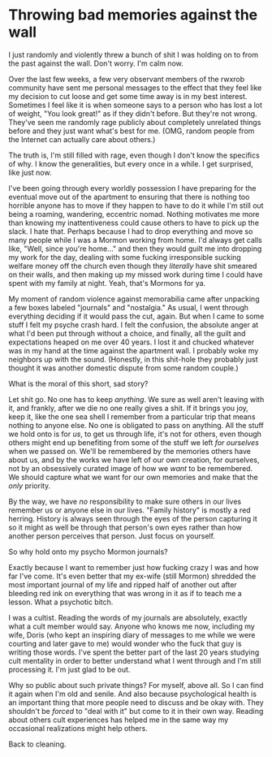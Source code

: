 # Throwing bad memories against the wall

I just randomly and violently threw a bunch of shit I was holding on to from the past against the wall. Don't worry. I'm calm now.

Over the last few weeks, a few very observant members of the rwxrob community have sent me personal messages to the effect that they feel like my decision to cut loose and get some time away is in my best interest. Sometimes I feel like it is when someone says to a person who has lost a lot of weight, "You look great!" as if they didn't before. But they're not wrong. They've seen me randomly rage publicly about completely unrelated things before and they just want what's best for me. (OMG, random people from the Internet can actually care about others.)

The truth is, I'm still filled with rage, even though I don't know the specifics of why. I know the generalities, but every once in a while. I get surprised, like just now.

I've been going through every worldly possession I have preparing for the eventual move out of the apartment to ensuring that there is nothing too horrible anyone has to move if they happen to have to do it while I'm still out being a roaming, wandering, eccentric nomad. Nothing motivates me more than knowing my inattentiveness could cause others to have to pick up the slack. I hate that. Perhaps because I had to drop everything and move so many people while I was a Mormon working from home. I'd always get calls like, "Well, since you're home..." and then they would guilt me into dropping my work for the day, dealing with some fucking irresponsible sucking welfare money off the church even though they *literally* have shit smeared on their walls, and then making up my missed work during time I could have spent with my family at night. Yeah, that's Mormons for ya.

My moment of random violence against memorabilia came after unpacking a few boxes labeled "journals" and "nostalgia." As usual, I went through everything deciding if it would pass the cut, again. But when I came to some stuff I felt my psyche crash hard. I felt the confusion, the absolute anger at what I'd been put through without a choice, and finally, all the guilt and expectations heaped on me over 40 years. I lost it and chucked whatever was in my hand at the time against the apartment wall. I probably woke my neighbors up with the sound. (Honestly, in this shit-hole they probably just thought it was another domestic dispute from some random couple.)

What is the moral of this short, sad story?

Let shit go. No one has to keep *anything*. We sure as well aren't leaving with it, and frankly, after we die no one really gives a shit. If it brings you joy, keep it, like the one sea shell I remember from a particular trip that means nothing to anyone else. No one is obligated to pass on anything. All the stuff we hold onto is for *us*, to get us through life, it's not for others, even though others might end up benefiting from some of the stuff we left *for ourselves* when we passed on. We'll be remembered by the memories others have about us, and by the works we have left of our own creation, for ourselves, not by an obsessively curated image of how we *want* to be remembered. We should capture what we want for our own memories and make that the *only* priority.

By the way, we have *no* responsibility to make sure others in our lives remember us or anyone else in our lives. "Family history" is mostly a red herring. History is always seen through the eyes of the person capturing it so it might as well be through that person's own eyes rather than how another person perceives that person. Just focus on yourself.

So why hold onto my psycho Mormon journals?

Exactly because I want to remember just how fucking crazy I was and how far I've come. It's even better that my ex-wife (still Mormon) shredded the most important journal of my life and ripped half of another out after bleeding red ink on everything that was wrong in it as if to teach me a lesson. What a psychotic bitch.

I was a cultist. Reading the words of my journals are absolutely, exactly what a cult member would say. Anyone who knows me now, including my wife, Doris (who kept an inspiring diary of messages to me while we were courting and later gave to me) would wonder who the fuck that guy is writing those words. I've spent the better part of the last 20 years studying cult mentality in order to better understand what I went through and I'm still processing it. I'm just glad to be out.

Why so public about such private things? For myself, above all. So I can find it again when I'm old and senile. And also because psychological health is an important thing that more people need to discuss and be okay with. They shouldn't be *forced* to "deal with it" but come to it in their own way. Reading about others cult experiences has helped me in the same way my occasional realizations might help others.

Back to cleaning.
